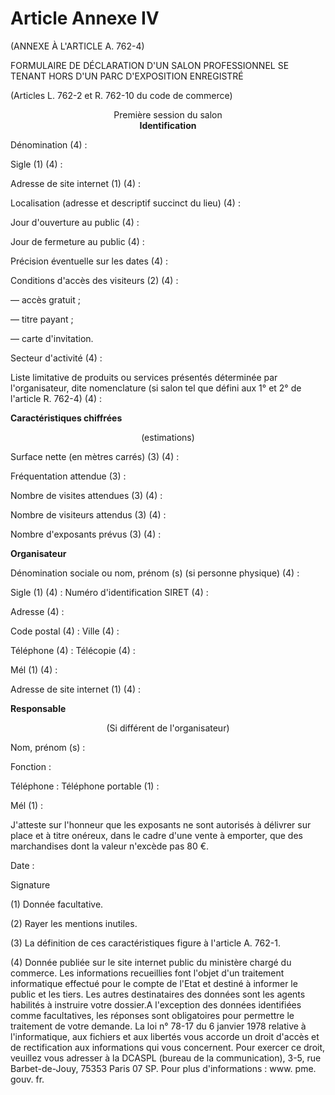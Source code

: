 # Article Annexe IV

(ANNEXE À L'ARTICLE A. 762-4)

FORMULAIRE DE DÉCLARATION D'UN SALON PROFESSIONNEL SE TENANT HORS D'UN PARC D'EXPOSITION ENREGISTRÉ

(Articles L. 762-2 et R. 762-10 du code de commerce)

<div align="center">Première session du salon </div>
<div align="center">
<b>Identification </b>
</div>

Dénomination (4) :

Sigle (1) (4) :

Adresse de site internet (1) (4) :

Localisation (adresse et descriptif succinct du lieu) (4) :

Jour d'ouverture au public (4) :

Jour de fermeture au public (4) :

Précision éventuelle sur les dates (4) :

Conditions d'accès des visiteurs (2) (4) :

― accès gratuit ;

― titre payant ;

― carte d'invitation.

Secteur d'activité (4) :

Liste limitative de produits ou services présentés déterminée par l'organisateur, dite nomenclature (si salon tel que défini aux 1° et 2° de l'article R. 762-4) (4) :

**Caractéristiques chiffrées**

<div align="center">(estimations) </div>

Surface nette (en mètres carrés) (3) (4) :

Fréquentation attendue (3) :

Nombre de visites attendues (3) (4) :

Nombre de visiteurs attendus (3) (4) :

Nombre d'exposants prévus (3) (4) :

**Organisateur**

Dénomination sociale ou nom, prénom (s) (si personne physique) (4) :

Sigle (1) (4) : Numéro d'identification SIRET (4) :

Adresse (4) :

Code postal (4) : Ville (4) :

Téléphone (4) : Télécopie (4) :

Mél (1) (4) :

Adresse de site internet (1) (4) :

**Responsable**

<div align="center">(Si différent de l'organisateur) </div>

Nom, prénom (s) :

Fonction :

Téléphone : Téléphone portable (1) :

Mél (1) :

J'atteste sur l'honneur que les exposants ne sont autorisés à délivrer sur place et à titre onéreux, dans le cadre d'une vente à emporter, que des marchandises dont la valeur n'excède pas 80 €.

Date :

Signature

(1) Donnée facultative.

(2) Rayer les mentions inutiles.

(3) La définition de ces caractéristiques figure à l'article A. 762-1.

(4) Donnée publiée sur le site internet public du ministère chargé du commerce. Les informations recueillies font l'objet d'un traitement informatique effectué pour le compte de l'Etat et destiné à informer le public et les tiers. Les autres destinataires des données sont les agents habilités à instruire votre dossier.A l'exception des données identifiées comme facultatives, les réponses sont obligatoires pour permettre le traitement de votre demande. La loi n° 78-17 du 6 janvier 1978 relative à l'informatique, aux fichiers et aux libertés vous accorde un droit d'accès et de rectification aux informations qui vous concernent. Pour exercer ce droit, veuillez vous adresser à la DCASPL (bureau de la communication), 3-5, rue Barbet-de-Jouy, 75353 Paris 07 SP. Pour plus d'informations : www. pme. gouv. fr.
